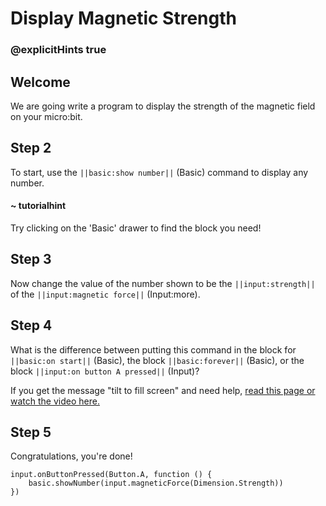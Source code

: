 # Display Magnetic Strength
### @explicitHints true

<!-- Tutorial Link: https://makecode.microbit.org/#tutorial:00655-59254-99094-06158 -->

## Welcome

We are going write a program to display the strength of the magnetic field on your micro:bit.

## Step 2

To start, use the ``||basic:show number||`` (Basic) command to display any number.

#### ~ tutorialhint
Try clicking on the 'Basic' drawer to find the block you need!

## Step 3

Now change the value of the number shown to be the ``||input:strength||`` of the ``||input:magnetic force||`` (Input:more).

## Step 4

What is the difference between putting this command in the block for ``||basic:on start||`` (Basic), the block ``||basic:forever||`` (Basic), or the block ``||input:on button A pressed||`` (Input)?

If you get the message "tilt to fill screen" and need help, [read this page or watch the video here.](https://support.microbit.org/support/solutions/articles/19000008874-calibrating-the-micro-bit-compass#:~:text=When%20you%20load%20a%20program,this%2C%20your%20program%20will%20run.)

## Step 5

Congratulations, you're done!

```ghost
input.onButtonPressed(Button.A, function () {
    basic.showNumber(input.magneticForce(Dimension.Strength))
})
```
